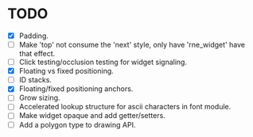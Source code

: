 # TODO
- [x] Padding.
- [ ] Make 'top' not consume the 'next' style, only have 'rne_widget' have that
effect.
- [ ] Click testing/occlusion testing for widget signaling.
- [x] Floating vs fixed positioning.
- [ ] ID stacks.
- [x] Floating/fixed positioning anchors.
- [ ] Grow sizing.
- [ ] Accelerated lookup structure for ascii characters in font module.
- [ ] Make widget opaque and add getter/setters.
- [ ] Add a polygon type to drawing API.
